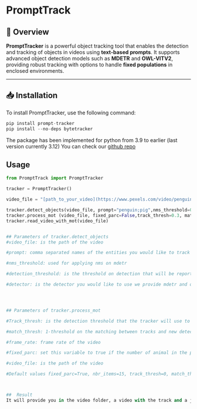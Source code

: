 # **PromptTrack**
## 📄 **Overview**
**PromptTracker** is a powerful object tracking tool that enables the detection and tracking of objects in videos using **text-based  prompts**. It supports advanced object detection models such as **MDETR** and **OWL-VITV2**, providing robust tracking with options to handle **fixed populations** in enclosed environments.

---

## 📥 **Installation**

To install PromptTracker, use the following command:

```python
pip install prompt-tracker
pip install --no-deps bytetracker
```




The package has been implemented for python from 3.9 to earlier (last version currently 3.12)
You can check our [github repo](https://github.com/ngobibibnbe/PromptTrack)


## Usage

```python
from PromptTrack import PromptTracker

tracker = PromptTracker()

video_file = "[path_to_your_video](https://www.pexels.com/video/penguins-hopping-down-the-stairs-9116156/)"  #[video example](https://www.pexels.com/video/penguins-hopping-down-the-stairs-9116156/)

tracker.detect_objects(video_file, prompt="penguin;pig",nms_threshold=0.8) 
tracker.process_mot (video_file, fixed_parc=False,track_thresh=0.3, match_thresh=0.8, frame_rate=25,max_time_lost=300)
tracker.read_video_with_mot(video_file)


## Parameters of tracker.detect_objects
#video_file: is the path of the video 

#prompt: comma separated names of the entities you would like to track example to track birds and pigs  prompt="pig,bird"

#nms_threshold: used for applying nms on mdetr

#detection_threshold: is the threshold on detection that will be reported 

#detector: is the detector you would like to use we provide mdetr and owl-vitv2 that you could use as parameters 




## Parameters of tracker.process_mot 

#Track_thresh: is the detection threshold that the tracker will use to perform its tracking

#match_thresh: 1-threshold on the matching between tracks and new detections,  1 to match all detections to track, and 0 to match no detection with previous tracks

#frame_rate: frame rate of the video

#fixed_parc: set this variable to true if the number of animal in the parc is fixed and does not change all over the video 

#video_file: is the path of the video 

#Default values fixed_parc=True, nbr_items=15, track_thresh=0, match_thresh=1, frame_rate=25, track_buffer=10000, max_time_lost=100



##  Result
It will provide you in the video folder, a video with the track and a json file with track in the format {frame_id:{pig_id:{x:"", y:"",width:"",height:""}}}

